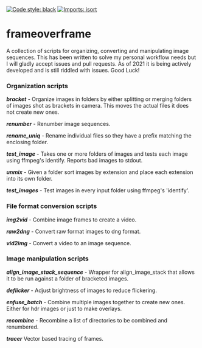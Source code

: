 
[![Code style: black](https://img.shields.io/badge/code%20style-black-000000.svg)](https://github.com/psf/black)
[![Imports: isort](https://img.shields.io/badge/%20imports-isort-%231674b1?style=flat&labelColor=ef8336)](https://pycqa.github.io/isort/)

# frameoverframe

A collection of scripts for organizing, converting and manipulating image sequences. This has been written to solve my personal workflow needs but I will gladly accept issues and pull requests. As of 2021 it is being actively developed and is still riddled with issues. Good Luck!


### Organization scripts


***bracket*** - Organize images in folders by either splitting or merging folders of images shot as brackets in camera. This moves the actual files it does not create new ones.

***renumber*** - Renumber image sequences.

***rename_uniq*** - Rename individual files so they have a prefix matching the enclosing folder.

***test_image*** - Takes one or more folders of images and tests each image using ffmpeg's identify. Reports bad images to stdout.

***unmix*** - Given a folder sort images by extension and place each extension into its own folder.

***test_images*** - Test images in every input folder using ffmpeg's 'identify'.


### File format conversion scripts

***img2vid*** - Combine image frames to create a video.

***raw2dng*** - Convert raw format images to dng format.

***vid2img*** - Convert a video to an image sequence.


### Image manipulation scripts

***align\_image\_stack_sequence*** - Wrapper for align\_image\_stack that allows it to be run against a folder of bracketed images.

***deflicker*** - Adjust brightness of images to reduce flickering.

***enfuse_batch*** - Combine multiple images together to create new ones. Either for hdr images or just to make overlays.

***recombine*** - Recombine a list of directories to be combined and renumbered.

***tracer*** Vector based tracing of frames.
